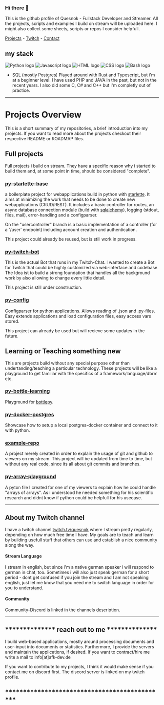 ### Hi there 👋
This is the github profile of Quesnok  - Fullstack Developer and Streamer.
All the projects, scripts and examples I build on stream will be uploaded here.
I might also collect some sheets, scripts or repos I consider helpfull.

[Projects](https://github.com/CCiwy/CCiwy/blob/main/README.md#projects-overview) - [Twitch](https://github.com/CCiwy/CCiwy/blob/main/README.md#about-my-twitch-channel) - [Contact](https://github.com/CCiwy/CCiwy/blob/main/README.md#-reach-out-to-me-)

## my stack
![Python logo](https://github.com/abrahamcalf/programming-languages-logos/blob/master/src/python/python_32x32.png)
![Javascript logo](https://github.com/abrahamcalf/programming-languages-logos/blob/master/src/javascript/javascript_32x32.png)
![HTML logo](https://github.com/abrahamcalf/programming-languages-logos/blob/master/src/html/html_32x32.png)
![CSS logo](https://github.com/abrahamcalf/programming-languages-logos/blob/master/src/css/css_32x32.png)
![Bash logo](https://github.com/odb/official-bash-logo/blob/master/assets/Logos/Icons/PNG/32x32.png)
- SQL (mostly Postgres)
Played around with Rust and Typescript, but i'm at a beginner level.
I have used PHP and JAVA in the past, but not in the recent years. I also did some
C, C# and C++ but I'm completly out of practice.
___
# Projects Overview
This is a short summary of my repositories, a brief introduction into my projects.
If you want to read more about the projects checkout their respective README or ROADMAP files.


## Full projects
Full projects i build on stream. They have a specific reason why i started to build them and, at some point in time, should be considered "complete".


### [py-starlette-base](https://github.com/CCiwy/py-starlette-base)
a boilerplate project for webapplications build in python with [starlette](https://github.com/encode/starlette). It aims at minimizing the work that needs to be done to create new webapplications (CRUD/REST).
It includes a basic controller for routes, an async database connection module (build with [sqlalchemy](https://github.com/sqlalchemy/sqlalchemy)), logging (stdout, files, mail), error-handling and a configparser.

On the "usercontroller" branch is a basic implementation of a controller (for a '/user' endpoint) including account creation and authentication.

This project could already be reused, but is still work in progress.

### [py-twitch-bot](https://github.com/CCiwy/py-twitch-bot)
This is the actual Bot that runs in my Twitch-Chat. I wanted to create a Bot for Twitch that could be highly customized via web-interface and codebase. The Idea ist to build a strong foundation that handles all the background work by also allowing to change every little detail. 

This project is still under construction.

### [py-config](https://github.com/CCiwy/py-config)
Configparser for python applications. Allows reading of .json and .py-files.
Easy extends applications and load configuration files, easy access vars stored.


This project can already be used but will recieve some updates in the future.

## Learning or Teaching something new
This are projects build without any special purpose other than undertanding/teaching a particular technology.
These projects will be like a playground to get familiar with the specifics of a framework/language/dbrm etc.


### [py-bottle-learning](https://github.com/CCiwy/py-bottle-learning)
Playground for [bottlepy](https://github.com/bottlepy).


### [py-docker-postgres](https://github.com/CCiwy/py-docker-postgres)
Showcase how to setup a local postgres-docker container and connect to it with python.


### [example-repo](https://github.com/CCiwy/example-repo)
A project merely created in order to explain the usage of git and github to viewers on my stream. This project will be updated from time to time, but without any real code, since its all about git commits and branches.



### [py-array-playground](https://github.com/CCiwy/py-array-playground)
A pyton file I created for one of my viewers to explain how he could handle "arrays of arrays". As i understood he needed something for his scientific research and didnt know if python could be helpfull for his usecase.

___

## About my Twitch channel
I have a twitch channel [twitch.tv/quesnok](https://www.twitch.tv/quesnok) where I stream pretty regularly, depending on how much free time I have.
My goals are to teach and learn by building usefull stuff that others can use and establish a nice community along the way.


#### Stream Language
I stream in english, but since i'm a native german speaker i will respond to german in chat, too. Sometimes i will also just speak german for a short period - dont get confused if you join the stream and I am not speaking english, just let me know that you need me to switch language in order for you to understand.

#### Community
Community-Discord is linked in the channels description.
___

## ************** reach out to me **************
I build web-based applications, mostly around processing documents and user-input into documents or statistics. Furthermore, I provide the servers and maintain the applications, if desired.
If you want to contract/hire me write a mail to info[at]afk-dev.de

If you want to  contribute to my projects, I think it would make sense if you contact me on discord first. The discord server is linked on my twitch profile.
## *********************************************



